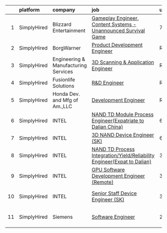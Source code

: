 

|    | platform    | company                              | job                                                                                                                                                                             | update_time   | location                  |
|---:|:------------|:-------------------------------------|:--------------------------------------------------------------------------------------------------------------------------------------------------------------------------------|:--------------|:--------------------------|
|  1 | SimplyHired | Blizzard Entertainment               | [Gameplay Engineer, Content Systems - Unannounced Survival Game](https://www.simplyhired.com/job/hF4J5dNe3mRRD76xPk9cWMVYDiuSu-jIaFWNqSBLm9okGb7MBZRN3Q?q=3d+engineer)          | 7d            | Irvine, CA                |
|  2 | SimplyHired | BorgWarner                           | [Product Development Engineer](https://www.simplyhired.com/job/_MasTkrEbmsIjHYa3DTDNPMgnIVX7sZhvoxO2xSawGSacAnT20rsVA?q=3d+engineer)                                            | Recently      | Arden, NC                 |
|  3 | SimplyHired | Engineering & Manufacturing Services | [3D Scanning & Application Engineer](https://www.simplyhired.com/job/mX1i2UXVLt18N7Y5iPv725cmqlveaQMIWpB4ocGChoUwMFRjpcEBsQ?q=3d+engineer)                                      | Recently      | Tampa, FL                 |
|  4 | SimplyHired | Fusionlife Solutions                 | [R&D Engineer](https://www.simplyhired.com/job/PKjKdD5_-R0QQ8kajw4tpusRDas0UfkbJyIpvjqAVhHvmNowUH3DkA?q=3d+engineer)                                                            | Recently      | Alpharetta, GA            |
|  5 | SimplyHired | Honda Dev. and Mfg of Am.,LLC        | [Development Engineer](https://www.simplyhired.com/job/-T8ZD59OE56n27cSQPWMJvJ0gaWOTH5IBrl17B_rBYdLH8hnwaFpZA?q=3d+engineer)                                                    | Recently      | Raymond, NH               |
|  6 | SimplyHired | INTEL                                | [NAND TD Module Process Engineer(Expatriate to Dalian China)](https://www.simplyhired.com/job/5SqEAugflig8AFvCGQEfc11Pu7phctQjRlnN1L7OIFK9kxbFx5bw4w?q=3d+engineer)             | 6d            | Arizona +3 locations      |
|  7 | SimplyHired | INTEL                                | [3D NAND Device Engineer (SK)](https://www.simplyhired.com/job/C0Ikce706ZjUJDabsDZ_95m0BYCY3Zwk4rbHv7seRW87qP90VfydeA?q=3d+engineer)                                            | 6d            | Santa Clara, CA           |
|  8 | SimplyHired | INTEL                                | [NAND TD Process Integration/Yield/Reliability Engineer(Expat to Dalian)](https://www.simplyhired.com/job/0URl0JXmcSuXMJo5e2qWXc9YM0b1_1pamvih9DxIhJ76ic6nn76Xig?q=3d+engineer) | 3d            | San Jose, CA +4 locations |
|  9 | SimplyHired | INTEL                                | [GPU Software Development Engineer (Remote)](https://www.simplyhired.com/job/AgJMQ5dIFoI98T5YwbHRIQf8SR3c8CG0HIYjKqFKthI3LGmYSM708A?q=3d+engineer)                              | 3d            | Remote +2 locations       |
| 10 | SimplyHired | INTEL                                | [Senior Staff Device Engineer (SK)](https://www.simplyhired.com/job/HxPlC1G-6X0xo9gzPGb1xLqUwKUbEpATusfY5YChKJRzPae9wJpLew?q=3d+engineer)                                       | 3d            | United States +1 location |
| 11 | SimplyHired | Siemens                              | [Software Engineer](https://www.simplyhired.com/job/iFC6MwVyIXhrQ3b2QgOp7706zFNwvoHmgPBG-dX8ay2DaVd8ncpWwA?q=3d+engineer)                                                       | 2d            | Milford, OH +4 locations  |
